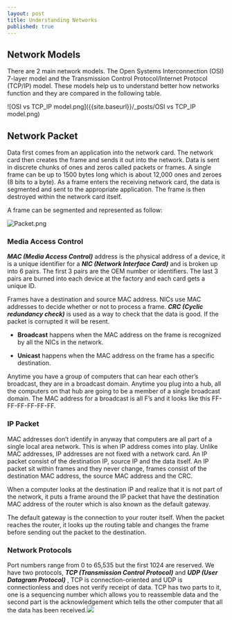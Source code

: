 ```yaml
---
layout: post
title: Understanding Networks
published: true
---
```

## Network Models

There are 2 main network models. The Open Systems Interconnection (OSI) 7-layer model and the Transmission Control Protocol/Internet Protocol (TCP/IP) model. These models help us to understand better how networks function and they are compared in the following table.

![OSI vs TCP_IP model.png]({{site.baseurl}}/_posts/OSI vs TCP_IP model.png)

## Network Packet

Data first comes from an application into the network card. The network card then creates
the frame and sends it out into the network. Data is sent in discrete chunks of ones and zeros called packets or frames. A single frame can be up to 1500 bytes long which is about 12,000 ones and zeroes (8 bits to a byte). As a frame enters the receiving network card, the data is segmented and sent to the appropriate application. The frame is then destroyed within the network card itself.

A frame can be segmented and represented as follow:

![Packet.png]({{site.baseurl}}/_posts/Packet.png)


### Media Access Control

_**MAC (Media Access Control)**_ address is the physical address of a device, it is a unique identifier for a _**NIC (Network Interface Card)**_ and is broken up into 6 pairs. The first 3 pairs are the OEM number or identifiers. The last 3 pairs are burned into each device at the factory and each card gets a unique ID.

Frames have a destination and source MAC address. NICs use MAC addresses to decide whether or not to process a frame. _**CRC (Cyclic redundancy check)**_ is used as a way to check that the data is good. If the packet is corrupted it will be resent. 

- **Broadcast** happens when the MAC address on the frame is recognized by all the NICs in the network.

- **Unicast** happens when the MAC address on the frame has a specific destination. 

Anytime you have a group of computers that can hear each other’s broadcast, they are in a broadcast domain. Anytime you plug into a hub, all the computers on that hub are going to be a member of a single broadcast domain. The MAC address for a broadcast is all F’s and it looks like this FF-FF-FF-FF-FF-FF.
    
### IP Packet

MAC addresses don’t identify in anyway that computers are all part of a single local area network. This is when IP address comes into play. Unlike MAC addresses, IP addresses are not fixed with a network card. An IP packet consist of the destination IP, source IP and the data itself. An IP packet sit within frames and they never change, frames consist of the destination MAC address, the source MAC address and the CRC.

When a computer looks at the destination IP and realize that it is not part of the network, it  puts a frame around the IP packet that have the destination MAC address of the router which is also known as the default gateway.

The default gateway is the connection to your router itself. When the packet reaches the router, it looks up the routing table and changes the frame before sending out the packet to the destination.

### Network Protocols

Port numbers range from 0 to 65,535 but the first 1024 are reserved.
We have two protocols, _**TCP (Transmission Control Protocol)**_ and _**UDP (User Datagram Protocol)**_ , TCP is connection-oriented and UDP is connectionless and does not verify receipt of data. TCP has two parts to it, one is a sequencing number which allows you to reassemble data and the second part is the acknowledgement which tells the other computer that all the data has been received.![]({{site.baseurl}}/)
